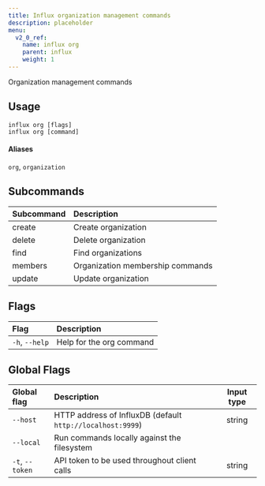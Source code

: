 ```yaml
---
title: Influx organization management commands
description: placeholder
menu:
  v2_0_ref:
    name: influx org
    parent: influx
    weight: 1
---
```


Organization management commands

## Usage
```
influx org [flags]
influx org [command]
```

#### Aliases
`org`, `organization`

## Subcommands
| Subcommand | Description                      |
|:---------- |:-----------                      |
| create     | Create organization              |
| delete     | Delete organization              |
| find       | Find organizations               |
| members    | Organization membership commands |
| update     | Update organization              |

## Flags
| Flag           | Description              |
|:----           |:-----------              |
| `-h`, `--help` | Help for the org command |

## Global Flags
| Global flag     | Description                                                | Input type |
|:-----------     |:-----------                                                |:----------:|
| `--host`        | HTTP address of InfluxDB (default `http://localhost:9999`) | string     |
| `--local`       | Run commands locally against the filesystem                |            |
| `-t`, `--token` | API token to be used throughout client calls               | string     |
